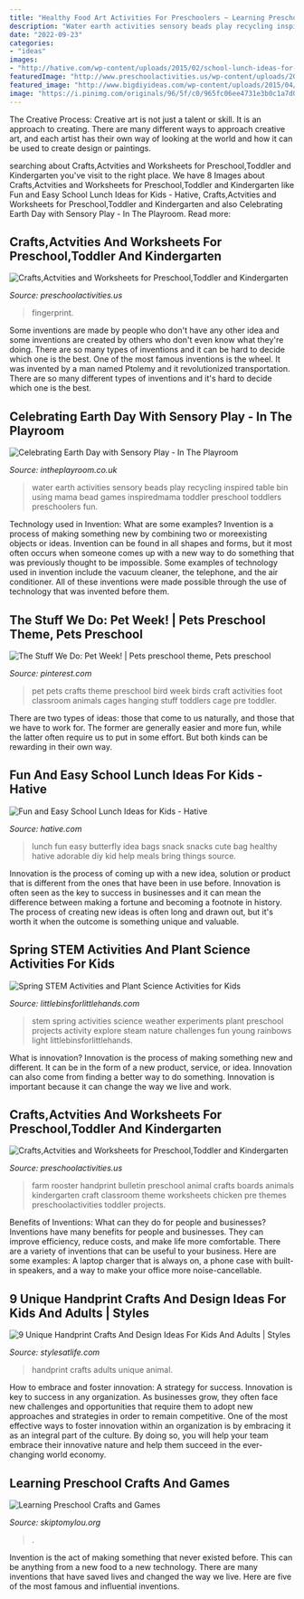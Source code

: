 ```yaml
---
title: "Healthy Food Art Activities For Preschoolers ~ Learning Preschool Crafts And Games"
description: "Water earth activities sensory beads play recycling inspired table bin using mama bead games inspiredmama toddler preschool toddlers preschoolers fun"
date: "2022-09-23"
categories:
- "ideas"
images:
- "http://hative.com/wp-content/uploads/2015/02/school-lunch-ideas-for-kids/2-school-lunch-ideas-for-kids.jpg"
featuredImage: "http://www.preschoolactivities.us/wp-content/uploads/2015/01/fingerprint-pineapple.jpg"
featured_image: "http://www.bigdiyideas.com/wp-content/uploads/2015/04/handprint-animal-art.jpg"
image: "https://i.pinimg.com/originals/96/5f/c0/965fc06ee4731e3b0c1a7d0f681988d8.jpg"
---
```



The Creative Process:
Creative art is not just a talent or skill. It is an approach to creating. There are many different ways to approach creative art, and each artist has their own way of looking at the world and how it can be used to create design or paintings.

	

		
searching about Crafts,Actvities and Worksheets for Preschool,Toddler and Kindergarten you've visit to the right place. We have 8 Images about Crafts,Actvities and Worksheets for Preschool,Toddler and Kindergarten like Fun and Easy School Lunch Ideas for Kids - Hative, Crafts,Actvities and Worksheets for Preschool,Toddler and Kindergarten and also Celebrating Earth Day with Sensory Play - In The Playroom. Read more:
		
    
## Crafts,Actvities And Worksheets For Preschool,Toddler And Kindergarten

<img loading=lazy src="http://www.preschoolactivities.us/wp-content/uploads/2015/01/fingerprint-pineapple.jpg" onerror="this.onerror=null;this.src='https://tse1.mm.bing.net/th?id=OIP.J5OPb9MKYpINtcoIjMMLaQAAAA&amp;pid=15.1';" alt="Crafts,Actvities and Worksheets for Preschool,Toddler and Kindergarten">

_Source: preschoolactivities.us_

>fingerprint. 

	

Some inventions are made by people who don't have any other idea and some inventions are created by others who don't even know what they're doing. There are so many types of inventions and it can be hard to decide which one is the best. One of the most famous inventions is the wheel. It was invented by a man named Ptolemy and it revolutionized transportation. There are so many different types of inventions and it's hard to decide which one is the best.

    
## Celebrating Earth Day With Sensory Play - In The Playroom

<img loading=lazy src="http://intheplayroom.co.uk/wp-content/uploads/2015/04/Water-Beads-Earth-Day-Activities-at-B-Inspired-Mama.jpg" onerror="this.onerror=null;this.src='https://tse3.mm.bing.net/th?id=OIP.7bYAO4FpevHVeya6eUHu0QHaLG&amp;pid=15.1';" alt="Celebrating Earth Day with Sensory Play - In The Playroom">

_Source: intheplayroom.co.uk_

>water earth activities sensory beads play recycling inspired table bin using mama bead games inspiredmama toddler preschool toddlers preschoolers fun. 

	

Technology used in Invention: What are some examples?
Invention is a process of making something new by combining two or moreexisting objects or ideas. Invention can be found in all shapes and forms, but it most often occurs when someone comes up with a new way to do something that was previously thought to be impossible. 
Some examples of technology used in invention include the vacuum cleaner, the telephone, and the air conditioner. All of these inventions were made possible through the use of technology that was invented before them.

    
## The Stuff We Do: Pet Week! | Pets Preschool Theme, Pets Preschool

<img loading=lazy src="https://i.pinimg.com/originals/96/5f/c0/965fc06ee4731e3b0c1a7d0f681988d8.jpg" onerror="this.onerror=null;this.src='https://tse2.mm.bing.net/th?id=OIP.7In7diEvhPOPhUro43Jn_QHaJ4&amp;pid=15.1';" alt="The Stuff We Do: Pet Week! | Pets preschool theme, Pets preschool">

_Source: pinterest.com_

>pet pets crafts theme preschool bird week birds craft activities foot classroom animals cages hanging stuff toddlers cage pre toddler. 

	

There are two types of ideas: those that come to us naturally, and those that we have to work for. The former are generally easier and more fun, while the latter often require us to put in some effort. But both kinds can be rewarding in their own way.

    
## Fun And Easy School Lunch Ideas For Kids - Hative

<img loading=lazy src="http://hative.com/wp-content/uploads/2015/02/school-lunch-ideas-for-kids/2-school-lunch-ideas-for-kids.jpg" onerror="this.onerror=null;this.src='https://tse1.mm.bing.net/th?id=OIP.c8TigkES9b1fxaJoAjXDrAHaKS&amp;pid=15.1';" alt="Fun and Easy School Lunch Ideas for Kids - Hative">

_Source: hative.com_

>lunch fun easy butterfly idea bags snack snacks cute bag healthy hative adorable diy kid help meals bring things source. 

	

Innovation is the process of coming up with a new idea, solution or product that is different from the ones that have been in use before. Innovation is often seen as the key to success in businesses and it can mean the difference between making a fortune and becoming a footnote in history. The process of creating new ideas is often long and drawn out, but it's worth it when the outcome is something unique and valuable.

    
## Spring STEM Activities And Plant Science Activities For Kids

<img loading=lazy src="http://littlebinsforlittlehands.com/wp-content/uploads/2016/03/Spring-STEM-Activities-Plant-Science-Nature-Activities.jpg" onerror="this.onerror=null;this.src='https://tse4.mm.bing.net/th?id=OIP.6fI7CeJFDMVlNDyJR3leRQHaLH&amp;pid=15.1';" alt="Spring STEM Activities and Plant Science Activities for Kids">

_Source: littlebinsforlittlehands.com_

>stem spring activities science weather experiments plant preschool projects activity explore steam nature challenges fun young rainbows light littlebinsforlittlehands. 

	

What is innovation?
Innovation is the process of making something new and different. It can be in the form of a new product, service, or idea. Innovation can also come from finding a better way to do something. Innovation is important because it can change the way we live and work.

    
## Crafts,Actvities And Worksheets For Preschool,Toddler And Kindergarten

<img loading=lazy src="http://www.preschoolactivities.us/wp-content/uploads/2015/03/Handprint-rooster.jpg" onerror="this.onerror=null;this.src='https://tse1.mm.bing.net/th?id=OIP.zRz2uXmy77C2utv0VX1B-QHaJ4&amp;pid=15.1';" alt="Crafts,Actvities and Worksheets for Preschool,Toddler and Kindergarten">

_Source: preschoolactivities.us_

>farm rooster handprint bulletin preschool animal crafts boards animals kindergarten craft classroom theme worksheets chicken pre themes preschoolactivities toddler projects. 

	

Benefits of Inventions: What can they do for people and businesses?
Inventions have many benefits for people and businesses. They can improve efficiency, reduce costs, and make life more comfortable. There are a variety of inventions that can be useful to your business. Here are some examples: A laptop charger that is always on, a phone case with built-in speakers, and a way to make your office more noise-cancellable.

    
## 9 Unique Handprint Crafts And Design Ideas For Kids And Adults | Styles

<img loading=lazy src="http://www.bigdiyideas.com/wp-content/uploads/2015/04/handprint-animal-art.jpg" onerror="this.onerror=null;this.src='https://tse2.mm.bing.net/th?id=OIP.4BaAd6yea9H3rGtuedRpfgHaJ4&amp;pid=15.1';" alt="9 Unique Handprint Crafts And Design Ideas For Kids And Adults | Styles">

_Source: stylesatlife.com_

>handprint crafts adults unique animal. 

	

How to embrace and foster innovation: A strategy for success.
Innovation is key to success in any organization. As businesses grow, they often face new challenges and opportunities that require them to adopt new approaches and strategies in order to remain competitive. One of the most effective ways to foster innovation within an organization is by embracing it as an integral part of the culture. By doing so, you will help your team embrace their innovative nature and help them succeed in the ever-changing world economy.

    
## Learning Preschool Crafts And Games

<img loading=lazy src="https://www.skiptomylou.org/wp-content/uploads/2013/08/8-learning-activities-1.jpg" onerror="this.onerror=null;this.src='https://tse2.mm.bing.net/th?id=OIP.XutO0Nn8VDHwfQW1S0noewHaKl&amp;pid=15.1';" alt="Learning Preschool Crafts and Games">

_Source: skiptomylou.org_

>. 

	

Invention is the act of making something that never existed before. This can be anything from a new food to a new technology. There are many inventions that have saved lives and changed the way we live. Here are five of the most famous and influential inventions.

